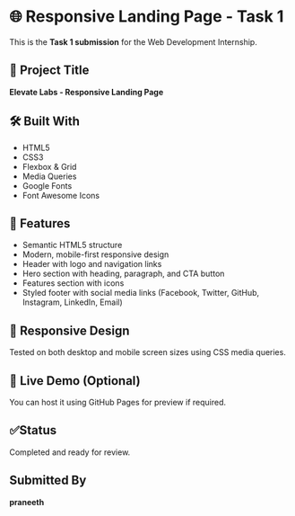 # 🌐 Responsive Landing Page - Task 1

This is the **Task 1 submission** for the Web Development Internship.

## 🔧 Project Title
**Elevate Labs - Responsive Landing Page**

## 🛠️ Built With
- HTML5
- CSS3
- Flexbox & Grid
- Media Queries
- Google Fonts
- Font Awesome Icons

## 🎯 Features
- Semantic HTML5 structure
- Modern, mobile-first responsive design
- Header with logo and navigation links
- Hero section with heading, paragraph, and CTA button
- Features section with icons
- Styled footer with social media links (Facebook, Twitter, GitHub, Instagram, LinkedIn, Email)

## 📱 Responsive Design
Tested on both desktop and mobile screen sizes using CSS media queries.


## 🔗 Live Demo (Optional)
You can host it using GitHub Pages for preview if required.

## ✅Status
 Completed and ready for review.

## Submitted By
**praneeth**


